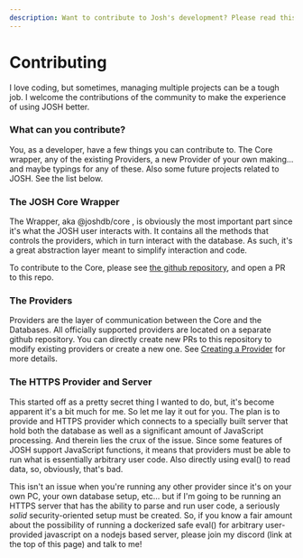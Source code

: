 ```yaml
---
description: Want to contribute to Josh's development? Please read this page!
---
```


# Contributing

I love coding, but sometimes, managing multiple projects can be a tough job. I welcome the contributions of the community to make the experience of using JOSH better.&#x20;

### What can you contribute?

You, as a developer, have a few things you can contribute to. The Core wrapper, any of the existing Providers, a new Provider of your own making... and maybe typings for any of these. Also some future projects related to JOSH. See the list below.

### The JOSH Core Wrapper

The Wrapper, aka @joshdb/core , is obviously the most important part since it's what the JOSH user interacts with. It contains all the methods that controls the providers, which in turn interact with the database. As such, it's a great abstraction layer meant to simplify interaction and code.

To contribute to the Core, please see [the github repository](https://github.com/eslachance/josh), and open a PR to this repo.

### The Providers

Providers are the layer of communication between the Core and the Databases. All officially supported providers are located on a separate github repository. You can directly create new PRs to this repository to modify existing providers or create a new one. See [Creating a Provider](creating-a-provider.md) for more details.

### The HTTPS Provider and Server

This started off as a pretty secret thing I wanted to do, but, it's become apparent it's a bit much for me. So let me lay it out for you. The plan is to provide and HTTPS provider which connects to a specially built server that hold both the database as well as a significant amount of JavaScript processing. And therein lies the crux of the issue. Since some features of JOSH support JavaScript functions, it means that providers must be able to run what is essentially arbitrary user code. Also directly using eval() to read data, so, obviously, that's bad.

This isn't an issue when you're running any other provider since it's on your own PC, your own database setup, etc... but if I'm going to be running an HTTPS server that has the ability to parse and run user code, a seriously _solid_ security-oriented setup must be created. So, if you know a fair amount about the possibility of running a dockerized safe eval() for arbitrary user-provided javascript on a nodejs based server, please join my discord (link at the top of this page) and talk to me!
